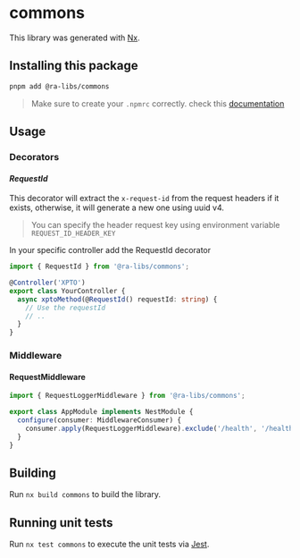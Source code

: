# commons

This library was generated with [Nx](https://nx.dev).

## Installing this package

```bash
pnpm add @ra-libs/commons
```

> Make sure to create your `.npmrc` correctly. check this [documentation](../../docs/NPMRC.md)

## Usage

### Decorators

#### _RequestId_

This decorator will extract the `x-request-id` from the request headers if it exists, otherwise, it will generate a new one using uuid v4.

> You can specify the header request key using environment variable `REQUEST_ID_HEADER_KEY`

In your specific controller add the RequestId decorator

```ts
import { RequestId } from '@ra-libs/commons';

@Controller('XPTO')
export class YourController {
  async xptoMethod(@RequestId() requestId: string) {
    // Use the requestId
    // ..
  }
}
```

### Middleware

#### RequestMiddleware

```ts
import { RequestLoggerMiddleware } from '@ra-libs/commons';

export class AppModule implements NestModule {
  configure(consumer: MiddlewareConsumer) {
    consumer.apply(RequestLoggerMiddleware).exclude('/health', '/health/*').forRoutes({ path: '*', method: RequestMethod.ALL });
  }
}
```

## Building

Run `nx build commons` to build the library.

## Running unit tests

Run `nx test commons` to execute the unit tests via [Jest](https://jestjs.io).
